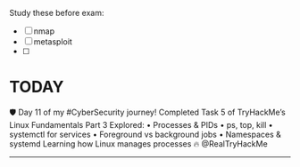 
Study these before exam:
- [ ] nmap
- [ ] metasploit
- [ ] 


# TODAY

🛡️ Day 11 of my #CyberSecurity journey!
Completed Task 5 of TryHackMe’s Linux Fundamentals Part 3
Explored:
• Processes & PIDs
• ps, top, kill
• systemctl for services
• Foreground vs background jobs
• Namespaces & systemd
Learning how Linux manages processes 🔥
@RealTryHackMe

----
